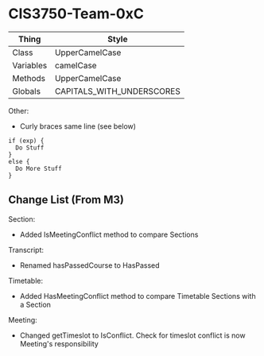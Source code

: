 # CIS3750-Team-0xC

Thing | Style
---|---
Class|UpperCamelCase
Variables|camelCase
Methods|UpperCamelCase
Globals|CAPITALS_WITH_UNDERSCORES

Other:
- Curly braces same line (see below)


```
if (exp) {
  Do Stuff
}
else {
  Do More Stuff
}
```

Change List (From M3)
---

Section:
- Added IsMeetingConflict method to compare Sections

Transcript:
- Renamed hasPassedCourse to HasPassed

Timetable:
- Added HasMeetingConflict method to compare Timetable Sections with a Section

Meeting:
- Changed getTimeslot to IsConflict. Check for timeslot conflict is now Meeting's responsibility

